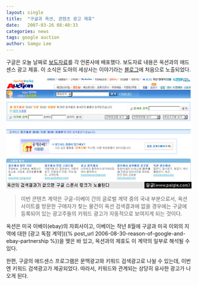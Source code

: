 ```yaml
---
layout: single
title:  "구글과 옥션, 콘텐츠 광고 제휴"
date:   2007-03-26 08:40:33
categories: news
tags: google auction
author: Samgu Lee
---
```

구글은 오늘 날짜로 [보도자료](http://www.newswire.co.kr/read_sub.php?id=236625&no=0&tl=&nmode=&ca=&ca1=&ca2=&sf=&st=&of=&nwof=&conttype=&tm=1&type=&hotissue=&sdate=&eflag=&emonth=&spno=&exid=&rg1=&rg2=&rg3=&tt=)를 각 언론사에 배포했다. 보도자료 내용은 옥션과의 애드센스 광고 제휴. 이 소식은 도아의 세상사는 이야기라는 [블로그](http://offree.net/entry/%EC%98%A5%EC%85%98-AdSense%EB%A5%BC-%EB%8B%AC%EB%8B%A4)에 처음으로 노출되었다.

![옥션 검색 결과가 없을 경우 구글 스폰서 광고가 노출된다](/assets/google-sponsor-link-of-auction.jpg)

> 이번 콘텐츠 계약은 구글-이베이 간의 글로벌 계약 중의 국내 부분으로서, 옥션 사이트를 방문한 구매자가 찾는 물건이 옥션 검색결과에 없을 경우에는 구글에 등록되어 있는 광고주들의 키워드 광고가 자동적으로 보여지게 되는 것이다.

옥션은 미국 이베이(ebay)의 자회사이고, 이베이는 작년 8월에 구글과 미국 이외의 지역에 대한 [광고 독점 계약]({% post_url 2006-08-30-reason-of-google-and-ebay-partnership %})을 맺은 바 있고, 옥션과의 제휴도 이 계약의 일부로 해석될 수 있다.

한편, 구글의 애드센스 프로그램은 문맥광고와 키워드 검색광고로 나뉠 수 있는데, 이번엔 키워드 검색광고가 제공되었다. 따라서, 키워드와 관계되는 상당히 유사한 광고가 나오게 된다.
